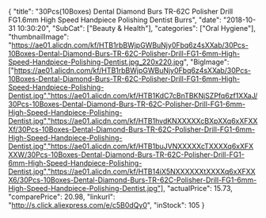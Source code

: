 {
	"title": "30Pcs(10Boxes) Dental Diamond Burs TR-62C Polisher Drill FG1.6mm High Speed Handpiece Polishing Dentist Burrs",
	"date": "2018-10-31 10:30:20",
	"SubCat": ["Beauty & Health"],
	"categories": ["Oral Hygiene"],
	"thumbnailImage": "https://ae01.alicdn.com/kf/HTB1rbBWjpGWBuNjy0Fbq6z4sXXab/30Pcs-10Boxes-Dental-Diamond-Burs-TR-62C-Polisher-Drill-FG1-6mm-High-Speed-Handpiece-Polishing-Dentist.jpg_220x220.jpg",
	"BigImage": ["https://ae01.alicdn.com/kf/HTB1rbBWjpGWBuNjy0Fbq6z4sXXab/30Pcs-10Boxes-Dental-Diamond-Burs-TR-62C-Polisher-Drill-FG1-6mm-High-Speed-Handpiece-Polishing-Dentist.jpg","https://ae01.alicdn.com/kf/HTB1KdC7cBnTBKNjSZPfq6zf1XXaJ/30Pcs-10Boxes-Dental-Diamond-Burs-TR-62C-Polisher-Drill-FG1-6mm-High-Speed-Handpiece-Polishing-Dentist.jpg","https://ae01.alicdn.com/kf/HTB1hvdKNXXXXXcBXpXXq6xXFXXXf/30Pcs-10Boxes-Dental-Diamond-Burs-TR-62C-Polisher-Drill-FG1-6mm-High-Speed-Handpiece-Polishing-Dentist.jpg","https://ae01.alicdn.com/kf/HTB1buJVNXXXXXcTXXXXq6xXFXXXW/30Pcs-10Boxes-Dental-Diamond-Burs-TR-62C-Polisher-Drill-FG1-6mm-High-Speed-Handpiece-Polishing-Dentist.jpg","https://ae01.alicdn.com/kf/HTB14iX5NXXXXXXtXXXXq6xXFXXX6/30Pcs-10Boxes-Dental-Diamond-Burs-TR-62C-Polisher-Drill-FG1-6mm-High-Speed-Handpiece-Polishing-Dentist.jpg"],
	"actualPrice": 15.73,
	"comparePrice": 20.98,
	"linkurl": "http://s.click.aliexpress.com/e/c5B0dQy0",
	"inStock": 105
}
